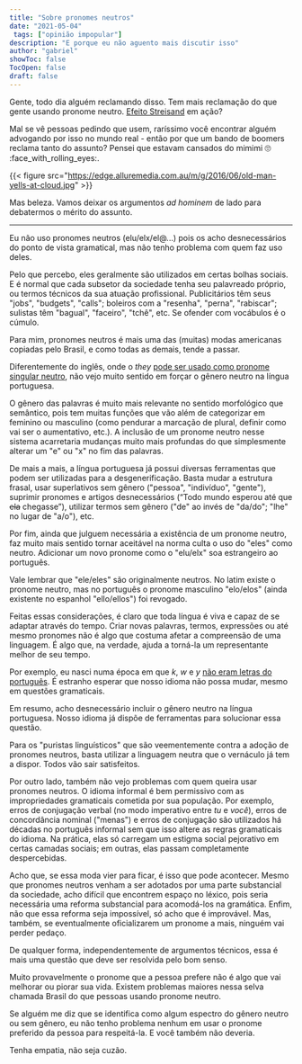 ```yaml
---
title: "Sobre pronomes neutros"
date: "2021-05-04"
 tags: ["opinião impopular"]
description: "E porque eu não aguento mais discutir isso"
author: "gabriel"
showToc: false
TocOpen: false
draft: false
---
```


Gente, todo dia alguém reclamando disso. Tem mais reclamação do que gente usando pronome neutro. [Efeito Streisand](https://pt.wikipedia.org/wiki/Efeito_Streisand) em ação? 

Mal se vê pessoas pedindo que usem, raríssimo você encontrar alguém advogando por isso no mundo real - então por que um bando de boomers reclama tanto do assunto? Pensei que estavam cansados do mimimi :roll_eyes: :face_with_rolling_eyes:.

{{< figure src="https://edge.alluremedia.com.au/m/g/2016/06/old-man-yells-at-cloud.jpg" >}}

Mas beleza. Vamos deixar os argumentos *ad hominem* de lado para debatermos o mérito do assunto. 

---

Eu não uso pronomes neutros (elu/elx/el@...) pois os acho desnecessários do ponto de vista gramatical, mas não tenho problema com quem faz uso deles. 

Pelo que percebo, eles geralmente são utilizados em certas bolhas sociais. E é normal que cada subsetor da sociedade tenha seu palavreado próprio, ou termos técnicos da sua atuação profissional. Publicitários têm seus "jobs", "budgets", "calls"; boleiros com a "resenha", "perna", "rabiscar"; sulistas têm "bagual", "faceiro", "tchê", etc. Se ofender com vocábulos é o cúmulo.

Para mim, pronomes neutros é mais uma das (muitas) modas americanas copiadas pelo Brasil, e como todas as demais, tende a passar. 

Diferentemente do inglês, onde o *they* [pode ser usado como pronome singular neutro](https://en.wikipedia.org/wiki/Singular_they), não vejo muito sentido em forçar o gênero neutro na língua portuguesa.

O gênero das palavras é muito mais relevante no sentido morfológico que semântico, pois tem muitas funções que vão além de categorizar em feminino ou masculino (como pendurar a marcação de plural, definir como vai ser o aumentativo, etc.). A inclusão de um pronome neutro nesse sistema acarretaria mudanças muito mais profundas do que simplesmente alterar um "e" ou "x" no fim das palavras.

De mais a mais, a língua portuguesa já possui diversas ferramentas que podem ser utilizadas para a desgenerificação. Basta mudar a estrutura frasal, usar superlativos sem gênero ("pessoa", "indivíduo", "gente"), suprimir pronomes e artigos desnecessários (“Todo mundo esperou até que ~~ela~~ chegasse”), utilizar termos sem gênero ("de" ao invés de "da/do"; "lhe" no lugar de "a/o"), etc.

Por fim, ainda que julguem necessária a existência de um pronome neutro, faz muito mais sentido tornar aceitável na norma culta o uso do "eles" como neutro. Adicionar um novo pronome como o "elu/elx" soa estrangeiro ao português.

Vale lembrar que "ele/eles" são originalmente neutros. No latim existe o pronome neutro, mas no português o pronome masculino "elo/elos" (ainda existente no espanhol "ello/ellos") foi revogado.

Feitas essas considerações, é claro que toda língua é viva e capaz de se adaptar através do tempo. Criar novas palavras, termos, expressões ou até mesmo pronomes não é algo que costuma afetar a compreensão de uma linguagem. É algo que, na verdade, ajuda a torná-la um representante melhor de seu tempo.

Por exemplo, eu nasci numa época em que *k*, *w* e *y* [não eram letras do português](https://pt.wikipedia.org/wiki/Acordo_Ortogr%C3%A1fico_de_1990). É estranho esperar que nosso idioma não possa mudar, mesmo em questões gramaticais.

Em resumo, acho desnecessário incluir o gênero neutro na língua portuguesa. Nosso idioma já dispõe de ferramentas para solucionar essa questão. 

Para os "puristas linguísticos" que são veementemente contra a adoção de pronomes neutros, basta utilizar a linguagem neutra que o vernáculo já tem a dispor. Todos vão sair satisfeitos.

Por outro lado, também não vejo problemas com quem queira usar pronomes neutros. O idioma informal é bem permissivo com as impropriedades gramaticais cometida por sua população. Por exemplo, erros de conjugação verbal (no modo imperativo entre *tu* e *você*), erros de concordância nominal ("menas") e erros de conjugação são utilizados há décadas no português informal sem que isso altere as regras gramaticais do idioma. Na prática, elas só carregam um estigma social pejorativo em certas camadas sociais; em outras, elas passam completamente despercebidas.

Acho que, se essa moda vier para ficar, é isso que pode acontecer. Mesmo que pronomes neutros venham a ser adotados por uma parte substancial da sociedade, acho difícil que encontrem espaço no léxico, pois seria necessária uma reforma substancial para acomodá-los na gramática. Enfim, não que essa reforma seja impossível, só acho que é improvável. Mas, também, se eventualmente oficializarem um pronome a mais, ninguém vai perder pedaço.

De qualquer forma, independentemente de argumentos técnicos, essa é mais uma questão que deve ser resolvida pelo bom senso.

Muito provavelmente o pronome que a pessoa prefere não é algo que vai melhorar ou piorar sua vida. Existem problemas maiores nessa selva chamada Brasil do que pessoas usando pronome neutro. 

Se alguém me diz que se identifica como algum espectro do gênero neutro ou sem gênero, eu não tenho problema nenhum em usar o pronome preferido da pessoa para respeitá-la. E você também não deveria.

Tenha empatia, não seja cuzão.
